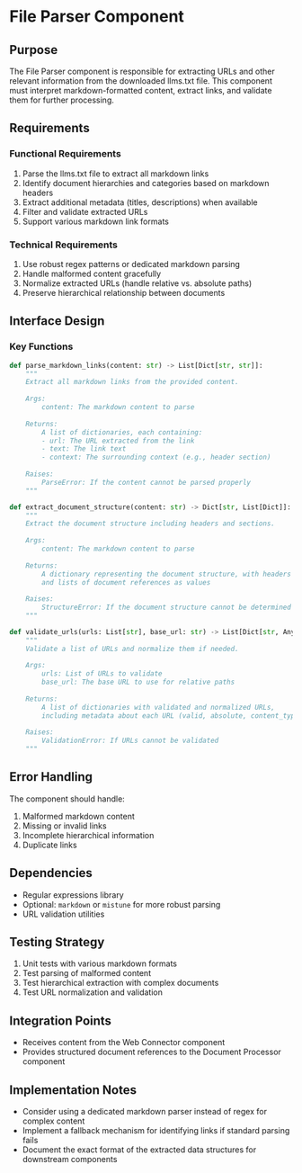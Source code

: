 # File Parser Component

## Purpose
The File Parser component is responsible for extracting URLs and other relevant information from the downloaded llms.txt file. This component must interpret markdown-formatted content, extract links, and validate them for further processing.

## Requirements

### Functional Requirements
1. Parse the llms.txt file to extract all markdown links
2. Identify document hierarchies and categories based on markdown headers
3. Extract additional metadata (titles, descriptions) when available
4. Filter and validate extracted URLs
5. Support various markdown link formats

### Technical Requirements
1. Use robust regex patterns or dedicated markdown parsing
2. Handle malformed content gracefully
3. Normalize extracted URLs (handle relative vs. absolute paths)
4. Preserve hierarchical relationship between documents

## Interface Design

### Key Functions

```python
def parse_markdown_links(content: str) -> List[Dict[str, str]]:
    """
    Extract all markdown links from the provided content.
    
    Args:
        content: The markdown content to parse
        
    Returns:
        A list of dictionaries, each containing:
        - url: The URL extracted from the link
        - text: The link text
        - context: The surrounding context (e.g., header section)
        
    Raises:
        ParseError: If the content cannot be parsed properly
    """
```

```python
def extract_document_structure(content: str) -> Dict[str, List[Dict]]:
    """
    Extract the document structure including headers and sections.
    
    Args:
        content: The markdown content to parse
        
    Returns:
        A dictionary representing the document structure, with headers as keys
        and lists of document references as values
        
    Raises:
        StructureError: If the document structure cannot be determined
    """
```

```python
def validate_urls(urls: List[str], base_url: str) -> List[Dict[str, Any]]:
    """
    Validate a list of URLs and normalize them if needed.
    
    Args:
        urls: List of URLs to validate
        base_url: The base URL to use for relative paths
        
    Returns:
        A list of dictionaries with validated and normalized URLs,
        including metadata about each URL (valid, absolute, content_type)
        
    Raises:
        ValidationError: If URLs cannot be validated
    """
```

## Error Handling

The component should handle:
1. Malformed markdown content
2. Missing or invalid links
3. Incomplete hierarchical information
4. Duplicate links

## Dependencies
- Regular expressions library
- Optional: `markdown` or `mistune` for more robust parsing
- URL validation utilities

## Testing Strategy
1. Unit tests with various markdown formats
2. Test parsing of malformed content
3. Test hierarchical extraction with complex documents
4. Test URL normalization and validation

## Integration Points
- Receives content from the Web Connector component
- Provides structured document references to the Document Processor component

## Implementation Notes
- Consider using a dedicated markdown parser instead of regex for complex content
- Implement a fallback mechanism for identifying links if standard parsing fails
- Document the exact format of the extracted data structures for downstream components